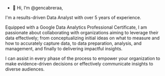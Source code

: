 - 👋 Hi, I’m @gencabreraa,

I'm a results-driven Data Analyst with over 5 years of experience.

Equipped with a Google Data Analytics Professional Certificate, I am passionate about collaborating with organizations aiming to leverage their data effectively; 
from conceptualizing initial ideas on what to measure and how to accurately capture data, to data preparation, analysis, and management, and finally to delivering 
impactful insights.

I can assist in every phase of the process to empower your organization to make evidence-driven decisions or effectively communicate insights to diverse audiences.
  

<!---
gencabreraa/gencabreraa is a ✨ special ✨ repository because its `README.md` (this file) appears on your GitHub profile.
You can click the Preview link to take a look at your changes.
--->
